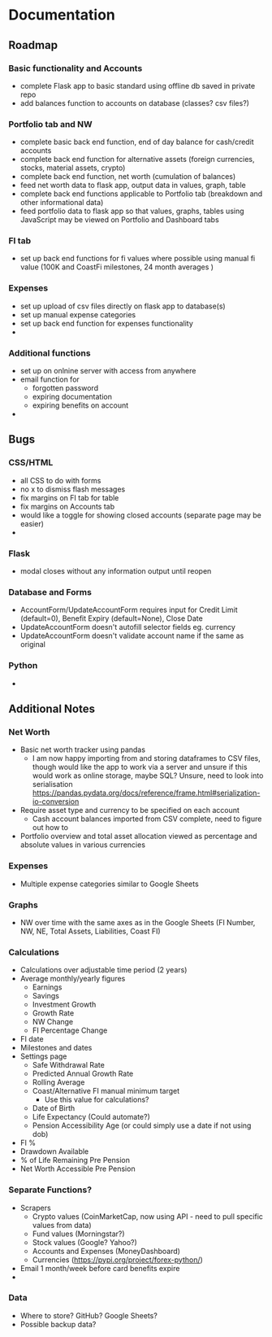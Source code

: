 # Documentation

## Roadmap
### Basic functionality and Accounts
- complete Flask app to basic standard using offline db saved in private repo
- add balances function to accounts on database (classes? csv files?)

### Portfolio tab and NW
- complete basic back end function, end of day balance for cash/credit accounts
- complete back end function for alternative assets (foreign currencies, stocks, material assets, crypto)
- complete back end function, net worth (cumulation of balances)
- feed net worth data to flask app, output data in values, graph, table
- complete back end functions applicable to Portfolio tab (breakdown and other informational data)
- feed portfolio data to flask app so that values, graphs, tables using JavaScript may be viewed on Portfolio and Dashboard tabs

### FI tab 
- set up back end functions for fi values where possible using manual fi value (100K and CoastFi milestones, 24 month averages )

### Expenses
- set up upload of csv files directly on flask app to database(s)
- set up manual expense categories
- set up back end function for expenses functionality
- 

### Additional functions
- set up on onlnine server with access from anywhere
- email function for
  - forgotten password
  - expiring documentation
  - expiring benefits on account
- 


## Bugs
### CSS/HTML
- all CSS to do with forms
- no x to dismiss flash messages
- fix margins on FI tab for table
- fix margins on Accounts tab
- would like a toggle for showing closed accounts (separate page may be easier)
-

### Flask
- modal closes without any information output until reopen

### Database and Forms
- AccountForm/UpdateAccountForm requires input for Credit Limit (default=0), Benefit Expiry (default=None), Close Date
- UpdateAccountForm doesn't autofill selector fields eg. currency
- UpdateAccountForm doesn't validate account name if the same as original

### Python
- 



## Additional Notes

### Net Worth
- Basic net worth tracker using pandas
  - I am now happy importing from and storing dataframes to CSV files, though would like the app to work via a server and unsure if this would work as online storage, maybe SQL? Unsure, need to look into serialisation
  https://pandas.pydata.org/docs/reference/frame.html#serialization-io-conversion
- Require asset type and currency to be specified on each account
  - Cash account balances imported from CSV complete, need to figure out how to 
- Portfolio overview and total asset allocation viewed as percentage and absolute values in various currencies

### Expenses
- Multiple expense categories similar to Google Sheets

### Graphs
- NW over time with the same axes as in the Google Sheets (FI Number, NW, NE, Total Assets, Liabilities, Coast FI)

### Calculations
- Calculations over adjustable time period (2 years)
- Average monthly/yearly figures
  - Earnings
  - Savings
  - Investment Growth
  - Growth Rate
  - NW Change
  - FI Percentage Change
- FI date
- Milestones and dates
- Settings page
  - Safe Withdrawal Rate	
  - Predicted Annual Growth Rate
  - Rolling Average
  - Coast/Alternative FI manual minimum target
    - Use this value for calculations?
  - Date of Birth
  - Life Expectancy (Could automate?)
  - Pension Accessibility Age (or could simply use a date if not using dob)
- FI %
- Drawdown Available
- % of Life Remaining Pre Pension	
- Net Worth Accessible Pre Pension	

### Separate Functions?
- Scrapers
  - Crypto values (CoinMarketCap, now using API - need to pull specific values from data)
  - Fund values (Morningstar?)
  - Stock values (Google? Yahoo?)
  - Accounts and Expenses (MoneyDashboard)
  - Currencies (https://pypi.org/project/forex-python/)
- Email 1 month/week before card benefits expire
- 

### Data
- Where to store? GitHub? Google Sheets?
- Possible backup data?
